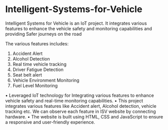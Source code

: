 # Intelligent-Systems-for-Vehicle
Intelligent Systems for Vehicle is an IoT project. It integrates various features to enhance the vehicle safety and monitoring capabilities and providing Safer journeys on the road 

The various features includes:

1. Accident Alert
2. Alcohol Detection
3. Real time vehicle tracking
4. Driver Fatigue Detection 
5. Seat belt alert
6. Vehicle Environment Monitoring
7. Fuel Level Monitoring

• Leveraged IoT technology for Integrating various features to enhance vehicle safety and real-time monitoring capabilities. 
• This project integrates various features like Accident alert, Alcohol detection, vehicle tracking etc. We can observe each feature in ISV website by connecting hardware. 
• The website is built using HTML, CSS and JavaScript to ensure a responsive and user-friendly experience.
